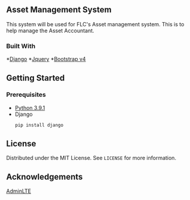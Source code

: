 ## Asset Management System
This system will be used for FLC's Asset management system. This is to help manage the Asset Accountant.

### Built With

*[Django](https://www.djangoproject.com/)
*[Jquery](https://jquery.com/)
*[Bootstrap v4](https://getbootstrap.com/docs/4.0/getting-started/introduction/)

## Getting Started

### Prerequisites

* [Python 3.9.1](https://www.python.org/downloads/release/python-391/)
* Django
  ```sh
  pip install django
  ```
  
## License

Distributed under the MIT License. See `LICENSE` for more information.

## Acknowledgements

[AdminLTE](https://adminlte.io/)